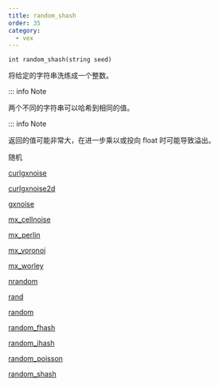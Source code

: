 ```yaml
---
title: random_shash
order: 35
category:
  - vex
---
```


`int random_shash(string seed)`

将给定的字符串洗练成一个整数。

::: info Note

两个不同的字符串可以哈希到相同的值。

::: info Note

返回的值可能非常大，在进一步乘以或投向 float 时可能导致溢出。

随机

[curlgxnoise](curlgxnoise.html)

[curlgxnoise2d](curlgxnoise2d.html)

[gxnoise](gxnoise.html)

[mx_cellnoise](mx_cellnoise.html)

[mx_perlin](mx_perlin.html)

[mx_voronoi](mx_voronoi.html)

[mx_worley](mx_worley.html)

[nrandom](nrandom.html)

[rand](rand.html)

[random](random.html)

[random_fhash](random_fhash.html)

[random_ihash](random_ihash.html)

[random_poisson](random_poisson.html)

[random_shash](random_shash.html)

